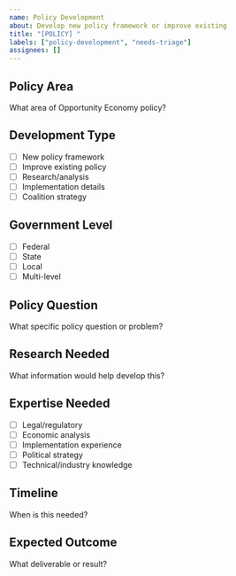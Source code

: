 ```yaml
---
name: Policy Development
about: Develop new policy framework or improve existing
title: "[POLICY] "
labels: ["policy-development", "needs-triage"]
assignees: []
---
```


## Policy Area
What area of Opportunity Economy policy?

## Development Type
- [ ] New policy framework
- [ ] Improve existing policy
- [ ] Research/analysis
- [ ] Implementation details
- [ ] Coalition strategy

## Government Level
- [ ] Federal
- [ ] State  
- [ ] Local
- [ ] Multi-level

## Policy Question
What specific policy question or problem?

## Research Needed
What information would help develop this?

## Expertise Needed
- [ ] Legal/regulatory
- [ ] Economic analysis
- [ ] Implementation experience
- [ ] Political strategy
- [ ] Technical/industry knowledge

## Timeline
When is this needed?

## Expected Outcome
What deliverable or result?
